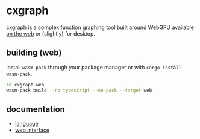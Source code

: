# cxgraph

cxgraph is a complex function graphing tool built around WebGPU available
[on the web](https://cx.trimill.xyz/) or (slightly) for desktop.

## building (web)

install `wasm-pack` through your package manager or with `cargo install wasm-pack`.

```sh
cd cxgraph-web
wasm-pack build --no-typescript --no-pack --target web
```

## documentation
- [language](docs/language.md)
- [web interface](docs/web.md)
